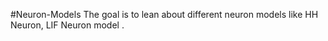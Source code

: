 #Neuron-Models
The goal is to lean about different neuron models like HH Neuron, LIF Neuron model .

